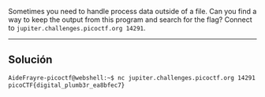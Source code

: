Sometimes you need to handle process data outside of a file. Can you find a way to keep the output from this program and search for the flag? Connect to `jupiter.challenges.picoctf.org 14291`.
_____________________________________________

## Solución
```bash
AideFrayre-picoctf@webshell:~$ nc jupiter.challenges.picoctf.org 14291 | grep picoCTF  
picoCTF{digital_plumb3r_ea8bfec7}
```
